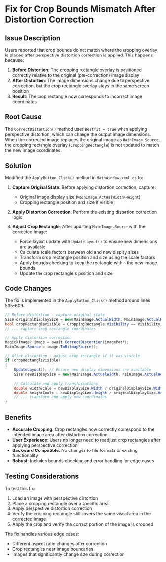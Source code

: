 # Fix for Crop Bounds Mismatch After Distortion Correction

## Issue Description

Users reported that crop bounds do not match where the cropping overlay is placed after perspective distortion correction is applied. This happens because:

1. **Before Distortion**: The cropping rectangle overlay is positioned correctly relative to the original (pre-correction) image display
2. **After Distortion**: The image dimensions change due to perspective correction, but the crop rectangle overlay stays in the same screen position
3. **Result**: The crop rectangle now corresponds to incorrect image coordinates

## Root Cause

The `CorrectDistortion()` method uses `Bestfit = true` when applying perspective distortion, which can change the output image dimensions. When the corrected image replaces the original image as `MainImage.Source`, the cropping rectangle overlay (`CroppingRectangle`) is not updated to match the new image coordinates.

## Solution

Modified the `ApplyButton_Click()` method in `MainWindow.xaml.cs` to:

1. **Capture Original State**: Before applying distortion correction, capture:
   - Original image display size (`MainImage.ActualWidth/Height`)
   - Cropping rectangle position and size if visible
   
2. **Apply Distortion Correction**: Perform the existing distortion correction logic

3. **Adjust Crop Rectangle**: After updating `MainImage.Source` with the corrected image:
   - Force layout update with `UpdateLayout()` to ensure new dimensions are available
   - Calculate scale factors between old and new display sizes
   - Transform crop rectangle position and size using the scale factors
   - Apply bounds checking to keep the rectangle within the new image bounds
   - Update the crop rectangle's position and size

## Code Changes

The fix is implemented in the `ApplyButton_Click()` method around lines 535-609:

```csharp
// Before distortion - capture original state
Size originalDisplaySize = new(MainImage.ActualWidth, MainImage.ActualHeight);
bool cropRectangleVisible = CroppingRectangle.Visibility == Visibility.Visible;
// ... capture crop rectangle coordinates

// Apply distortion correction
MagickImage? image = await CorrectDistortion(imagePath);
MainImage.Source = image.ToBitmapSource();

// After distortion - adjust crop rectangle if it was visible
if (cropRectangleVisible)
{
    UpdateLayout(); // Ensure new display dimensions are available
    Size newDisplaySize = new(MainImage.ActualWidth, MainImage.ActualHeight);
    
    // Calculate and apply transformations
    double widthScale = newDisplaySize.Width / originalDisplaySize.Width;
    double heightScale = newDisplaySize.Height / originalDisplaySize.Height;
    // ... transform and apply new coordinates
}
```

## Benefits

- **Accurate Cropping**: Crop rectangles now correctly correspond to the intended image area after distortion correction
- **User Experience**: Users no longer need to readjust crop rectangles after applying perspective correction
- **Backward Compatible**: No changes to file formats or existing functionality
- **Robust**: Includes bounds checking and error handling for edge cases

## Testing Considerations

To test this fix:

1. Load an image with perspective distortion
2. Place a cropping rectangle over a specific area
3. Apply perspective distortion correction
4. Verify the cropping rectangle still covers the same visual area in the corrected image
5. Apply the crop and verify the correct portion of the image is cropped

The fix handles various edge cases:
- Different aspect ratio changes after correction
- Crop rectangles near image boundaries
- Images that significantly change size during correction